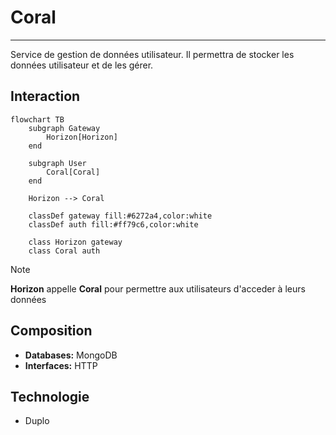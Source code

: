 # Coral

---

Service de gestion de données utilisateur. Il permettra de stocker les données utilisateur et de les gérer.

## Interaction

```mermaid
flowchart TB
    subgraph Gateway
        Horizon[Horizon]
    end

    subgraph User
		Coral[Coral]
    end

	Horizon --> Coral
	
    classDef gateway fill:#6272a4,color:white
    classDef auth fill:#ff79c6,color:white

    class Horizon gateway
    class Coral auth
```

> [!NOTE]
> **Horizon** appelle **Coral** pour permettre aux utilisateurs d'acceder à leurs données

## Composition

- **Databases:** MongoDB
- **Interfaces:** HTTP

## Technologie

- Duplo